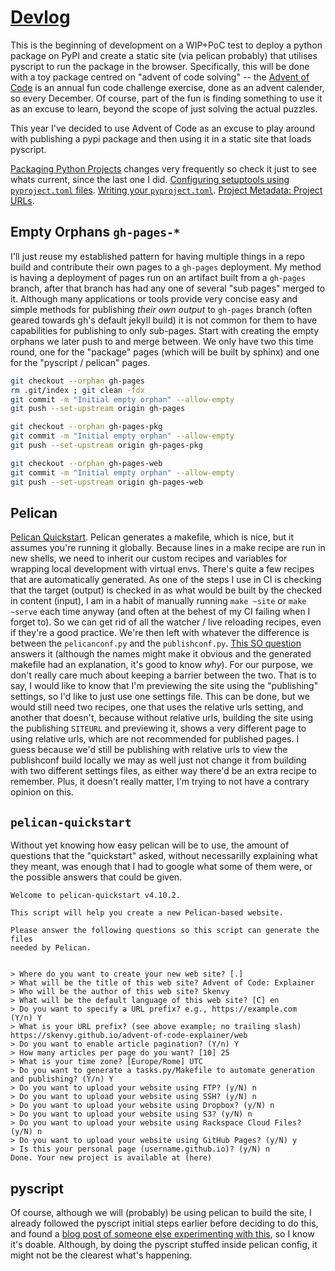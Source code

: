 # [Devlog](https://github.com/Skenvy/advent-of-code-explainer/blob/main/devlog.md)
This is the beginning of development on a WIP+PoC test to deploy a python package on PyPI and create a static site (via pelican probably) that utilises pyscript to run the package in the browser. Specifically, this will be done with a toy package centred on "advent of code solving" -- the [Advent of Code](https://adventofcode.com/) is an annual fun code challenge exercise, done as an advent calender, so every December. Of course, part of the fun is finding something to use it as an excuse to learn, beyond the scope of just solving the actual puzzles.

This year I've decided to use Advent of Code as an excuse to play around with publishing a pypi package and then using it in a static site that loads pyscript.

[Packaging Python Projects](https://packaging.python.org/en/latest/tutorials/packaging-projects/) changes very frequently so check it just to see whats current, since the last one I did.
[Configuring setuptools using `pyproject.toml` files](https://setuptools.pypa.io/en/latest/userguide/pyproject_config.html).
[Writing your `pyproject.toml`](https://packaging.python.org/en/latest/guides/writing-pyproject-toml/).
[Project Metadata: Project URLs](https://docs.pypi.org/project_metadata/#project-urls).

## Empty Orphans `gh-pages-*`
I'll just reuse my established pattern for having multiple things in a repo build and contribute their own pages to a `gh-pages` deployment. My method is having a deployment of pages run on an artifact built from a `gh-pages` branch, after that branch has had any one of several "sub pages" merged to it. Although many applications or tools provide very concise easy and simple methods for publishing _their own output_ to `gh-pages` branch (often geared towards gh's default jekyll build) it is not common for them to have capabilities for publishing to only sub-pages. Start with creating the empty orphans we later push to and merge between. We only have two this time round, one for the "package" pages (which will be built by sphinx) and one for the "pyscript / pelican" pages.
```sh
git checkout --orphan gh-pages
rm .git/index ; git clean -fdx
git commit -m "Initial empty orphan" --allow-empty
git push --set-upstream origin gh-pages

git checkout --orphan gh-pages-pkg
git commit -m "Initial empty orphan" --allow-empty
git push --set-upstream origin gh-pages-pkg

git checkout --orphan gh-pages-web
git commit -m "Initial empty orphan" --allow-empty
git push --set-upstream origin gh-pages-web
```

## Pelican
[Pelican Quickstart](https://getpelican.com/#quickstart).
Pelican generates a makefile, which is nice, but it assumes you're running it globally. Because lines in a make recipe are run in new shells, we need to inherit our custom recipes and variables for wrapping local development with virtual envs.
There's quite a few recipes that are automatically generated. As one of the steps I use in CI is checking that the target (output) is checked in as what would be built by the checked in content (input), I am in a habit of manually running `make ~site` or `make ~serve` each time anyway (and often at the behest of my CI failing when I forget to). So we can get rid of all the watcher / live reloading recipes, even if they're a good practice.
We're then left with whatever the difference is between the `pelicanconf.py` and the `publishconf.py`. [This SO question](https://stackoverflow.com/questions/20817192/what-is-the-difference-between-pelicanconf-and-publishconf-when-using-pelican) answers it (although the names might make it obvious and the generated makefile had an explanation, it's good to know _why_).
For our purpose, we don't really care much about keeping a barrier between the two. That is to say, I would like to know that I'm previewing the site using the "publishing" settings, so I'd like to just use one settings file. This can be done, but we would still need two recipes, one that uses the relative urls setting, and another that doesn't, because without relative urls, building the site using the publishing `SITEURL` and previewing it, shows a very different page to using relative urls, which are not recommended for published pages.
I guess because we'd still be publishing with relative urls to view the publishconf build locally we may as well just not change it from building with two different settings files, as either way there'd be an extra recipe to remember. Plus, it doesn't really matter, I'm trying to not have a contrary opinion on this.

## `pelican-quickstart`
Without yet knowing how easy pelican will be to use, the amount of questions that the "quickstart" asked, without necessarilly explaining what they meant, was enough that I had to google what some of them were, or the possible answers that could be given.
```
Welcome to pelican-quickstart v4.10.2.

This script will help you create a new Pelican-based website.

Please answer the following questions so this script can generate the files
needed by Pelican.

    
> Where do you want to create your new web site? [.] 
> What will be the title of this web site? Advent of Code: Explainer
> Who will be the author of this web site? Skenvy
> What will be the default language of this web site? [C] en
> Do you want to specify a URL prefix? e.g., https://example.com   (Y/n) Y
> What is your URL prefix? (see above example; no trailing slash) https://skenvy.github.io/advent-of-code-explainer/web
> Do you want to enable article pagination? (Y/n) Y
> How many articles per page do you want? [10] 25
> What is your time zone? [Europe/Rome] UTC
> Do you want to generate a tasks.py/Makefile to automate generation and publishing? (Y/n) Y
> Do you want to upload your website using FTP? (y/N) n
> Do you want to upload your website using SSH? (y/N) n
> Do you want to upload your website using Dropbox? (y/N) n
> Do you want to upload your website using S3? (y/N) n
> Do you want to upload your website using Rackspace Cloud Files? (y/N) n
> Do you want to upload your website using GitHub Pages? (y/N) y
> Is this your personal page (username.github.io)? (y/N) n
Done. Your new project is available at (here)
```

## pyscript
Of course, although we will (probably) be using pelican to build the site, I already followed the pyscript initial steps earlier before deciding to do this, and found a [blog post of someone else experimenting with this](https://www.castoriscausa.com/posts/2023/05/13/pyscript_toy_example/), so I know it's doable. Although, by doing the pyscript stuffed inside pelican config, it might not be the clearest what's happening.
